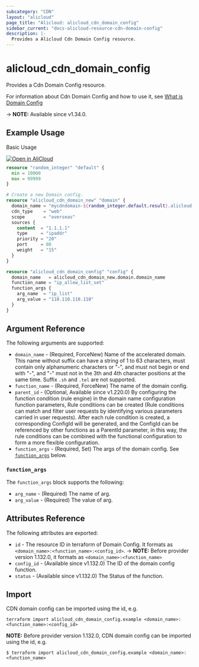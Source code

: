 ```yaml
---
subcategory: "CDN"
layout: "alicloud"
page_title: "Alicloud: alicloud_cdn_domain_config"
sidebar_current: "docs-alicloud-resource-cdn-domain-config"
description: |-
  Provides a Alicloud Cdn Domain Config resource.
---
```


# alicloud_cdn_domain_config

Provides a Cdn Domain Config resource.

For information about Cdn Domain Config and how to use it, see [What is Domain Config](https://www.alibabacloud.com/help/en/doc-detail/90915.htm)

-> **NOTE:** Available since v1.34.0.

## Example Usage

Basic Usage

<div style="display: block;margin-bottom: 40px;"><div class="oics-button" style="float: right;position: absolute;margin-bottom: 10px;">
  <a href="https://api.aliyun.com/api-tools/terraform?resource=alicloud_cdn_domain_config&exampleId=640bd670-7a13-196b-09ce-ddb572f8f29c9013d7c2&activeTab=example&spm=docs.r.cdn_domain_config.0.640bd6707a&intl_lang=EN_US" target="_blank">
    <img alt="Open in AliCloud" src="https://img.alicdn.com/imgextra/i1/O1CN01hjjqXv1uYUlY56FyX_!!6000000006049-55-tps-254-36.svg" style="max-height: 44px; max-width: 100%;">
  </a>
</div></div>

```terraform
resource "random_integer" "default" {
  min = 10000
  max = 99999
}

# Create a new Domain config.
resource "alicloud_cdn_domain_new" "domain" {
  domain_name = "mycdndomain-${random_integer.default.result}.alicloud-provider.cn"
  cdn_type    = "web"
  scope       = "overseas"
  sources {
    content  = "1.1.1.1"
    type     = "ipaddr"
    priority = "20"
    port     = 80
    weight   = "15"
  }
}

resource "alicloud_cdn_domain_config" "config" {
  domain_name   = alicloud_cdn_domain_new.domain.domain_name
  function_name = "ip_allow_list_set"
  function_args {
    arg_name  = "ip_list"
    arg_value = "110.110.110.110"
  }
}
```

## Argument Reference

The following arguments are supported:

* `domain_name` - (Required, ForceNew) Name of the accelerated domain. This name without suffix can have a string of 1 to 63 characters, must contain only alphanumeric characters or "-", and must not begin or end with "-", and "-" must not in the 3th and 4th character positions at the same time. Suffix `.sh` and `.tel` are not supported.
* `function_name` - (Required, ForceNew) The name of the domain config.
* `parent_id` - (Optional, Available since v1.220.0) By configuring the function condition (rule engine) in the domain name configuration function parameters, Rule conditions can be created (Rule conditions can match and filter user requests by identifying various parameters carried in user requests). After each rule condition is created, a corresponding ConfigId will be generated, and the ConfigId can be referenced by other functions as a ParentId parameter, in this way, the rule conditions can be combined with the functional configuration to form a more flexible configuration.
* `function_args` - (Required, Set) The args of the domain config. See [`function_args`](#function_args) below.

### `function_args`

The `function_args` block supports the following:

* `arg_name` - (Required) The name of arg.
* `arg_value` - (Required) The value of arg.

## Attributes Reference

The following attributes are exported:

* `id` - The resource ID in terraform of Domain Config. It formats as `<domain_name>:<function_name>:<config_id>`.
-> **NOTE:** Before provider version 1.132.0, it formats as `<domain_name>:<function_name>`
* `config_id` - (Available since v1.132.0) The ID of the domain config function.
* `status` - (Available since v1.132.0) The Status of the function.

## Import

CDN domain config can be imported using the id, e.g.

```shell
terraform import alicloud_cdn_domain_config.example <domain_name>:<function_name>:<config_id>
```

**NOTE:** Before provider version 1.132.0, CDN domain config can be imported using the id, e.g.

```shell
$ terraform import alicloud_cdn_domain_config.example <domain_name>:<function_name>
```

